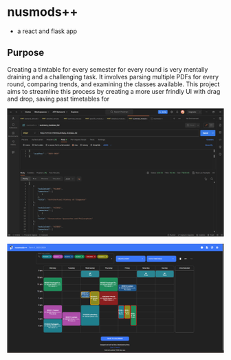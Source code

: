 # nusmods++
- a react and flask app

## Purpose

Creating a timtable for every semester for every round is very mentally draining and a challenging task. It involves parsing multiple PDFs for every round, comparing trends, and examining the classes available. This project aims to streamline this process by creating a more user frindly UI with drag and drop, saving past timetables for

![Postman testing](images/image.png)

![User Interface](images/image-1.png)